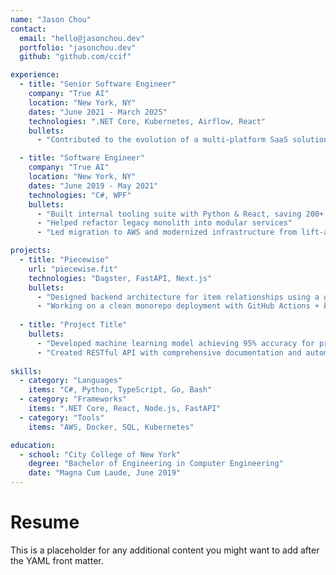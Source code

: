 ```yaml
---
name: "Jason Chou"
contact:
  email: "hello@jasonchou.dev"
  portfolio: "jasonchou.dev"
  github: "github.com/ccif"

experience:
  - title: "Senior Software Engineer"
    company: "True AI"
    location: "New York, NY"
    dates: "June 2021 - March 2025"
    technologies: ".NET Core, Kubernetes, Airflow, React"
    bullets:
      - "Contributed to the evolution of a multi-platform SaaS solution using enterprise technologies"

  - title: "Software Engineer"
    company: "True AI"
    location: "New York, NY"
    dates: "June 2019 - May 2021"
    technologies: "C#, WPF"
    bullets:
      - "Built internal tooling suite with Python & React, saving 200+ hrs/month"
      - "Helped refactor legacy monolith into modular services"
      - "Led migration to AWS and modernized infrastructure from lift-and-shift approach"

projects:
  - title: "Piecewise"
    url: "piecewise.fit"
    technologies: "Dagster, FastAPI, Next.js"
    bullets:
      - "Designed backend architecture for item relationships using a graph database"
      - "Working on a clean monorepo deployment with GitHub Actions + Pandoc"
  
  - title: "Project Title"
    bullets:
      - "Developed machine learning model achieving 95% accuracy for predictive analytics"
      - "Created RESTful API with comprehensive documentation and automated testing suite"
      
skills:
  - category: "Languages"
    items: "C#, Python, TypeScript, Go, Bash"
  - category: "Frameworks"
    items: ".NET Core, React, Node.js, FastAPI"
  - category: "Tools"
    items: "AWS, Docker, SQL, Kubernetes"

education:
  - school: "City College of New York"
    degree: "Bachelor of Engineering in Computer Engineering"
    date: "Magna Cum Laude, June 2019"
---
```


# Resume

This is a placeholder for any additional content you might want to add after the YAML front matter.

